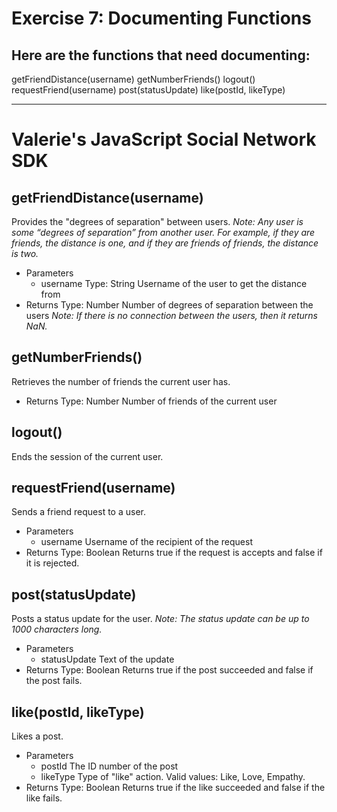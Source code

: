# Exercise 7: Documenting Functions

## Here are the functions that need documenting: 
getFriendDistance(username)
getNumberFriends()
logout()
requestFriend(username)
post(statusUpdate)
like(postId, likeType)


***

# Valerie's JavaScript Social Network SDK

## getFriendDistance(username)
Provides the "degrees of separation" between users. 
_Note: Any user is some “degrees of separation” from another user. For example, if they are friends, the distance is one, and if they are friends of friends, the distance is two._
- Parameters
    - username
    Type: String
    Username of the user to get the distance from
- Returns
    Type: Number
    Number of degrees of separation between the users
    _Note: If there is no connection between the users, then it returns NaN._ 

## getNumberFriends()
Retrieves the number of friends the current user has.
- Returns
    Type: Number
    Number of friends of the current user

## logout()
Ends the session of the current user.

## requestFriend(username)
Sends a friend request to a user.
- Parameters
    - username
    Username of the recipient of the request
- Returns
    Type: Boolean
    Returns true if the request is accepts and false if it is rejected. 

## post(statusUpdate) 
Posts a status update for the user.
_Note: The status update can be up to 1000 characters long._
- Parameters
    - statusUpdate
    Text of the update
- Returns
    Type: Boolean
    Returns true if the post succeeded and false if the post fails. 

## like(postId, likeType)
Likes a post.
- Parameters
    - postId
    The ID number of the post
    - likeType
    Type of "like" action. Valid values: Like, Love, Empathy.
- Returns
    Type: Boolean
    Returns true if the like succeeded and false if the like fails.
